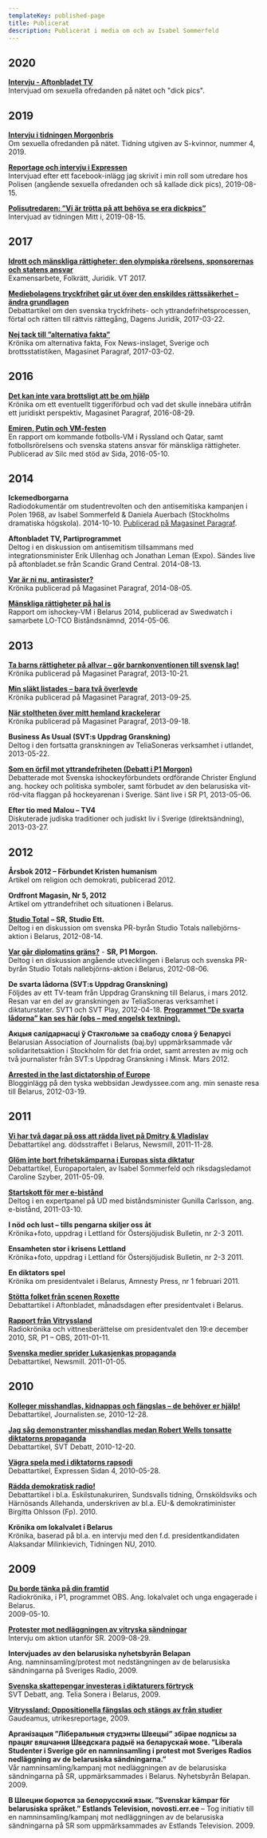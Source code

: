 ```yaml
---
templateKey: published-page
title: Publicerat
description: Publicerat i media om och av Isabel Sommerfeld
---
```

## 2020

[**Intervju - Aftonbladet TV**](https://www.aftonbladet.se/tv/a/305895/utredaren-om-dick-pics-vanligare-i-och-med-sociala-medier)\
Intervjuad om sexuella ofredanden på nätet och "dick pics". 

## 2019

[**Intervju i tidningen Morgonbris**](https://ebooks.exakta.se/morgonbris/2019/1904/page_12.html)\
Om sexuella ofredanden på nätet. Tidning utgiven av S-kvinnor, nummer 4, 2019.

[**Reportage och intervju i Expressen**](https://www.expressen.se/nyheter/polisen-isabel-32-sluta-skicka-bilder-pa-din-penis/)\
Intervjuad efter ett facebook-inlägg jag skrivit i min roll som utredare hos Polisen (angående sexuella ofredanden och så kallade dick pics), 2019-08-15.

[**Polisutredaren: ”Vi är trötta på att behöva se era dickpics”**](https://mitti.se/nyheter/polisutredaren-trotta-dickpics/)\
Intervjuad av tidningen Mitt i, 2019-08-15.

## 2017

[**Idrott och mänskliga rättigheter: den olympiska rörelsens, sponsorernas och statens ansvar**](http://su.diva-portal.org/smash/record.jsf?pid=diva2%3A1093697&dswid=3835)\
Examensarbete, Folkrätt, Juridik. VT 2017.

[**Mediebolagens tryckfrihet går ut över den enskildes rättssäkerhet – ändra grundlagen**](http://www.dagensjuridik.se/2017/03/mediebolagens-tryckfrihet-gar-ut-over-den-enskildes-rattssakerhet-andra-grundlagen)\
Debattartikel om den svenska tryckfrihets- och yttrandefrihetsprocessen, förtal och rätten till rättvis rättegång, Dagens Juridik, 2017-03-22.

[**Nej tack till ”alternativa fakta”**](https://www.magasinetparagraf.se/nyheter/kronikor/48824-nej-tack-till-alternativa-fakta/)\
Krönika om alternativa fakta, Fox News-inslaget, Sverige och brottsstatistiken, Magasinet Paragraf, 2017-03-02.

## 2016

[**Det kan inte vara brottsligt att be om hjälp**](https://www.magasinetparagraf.se/nyheter/47932-det-kan-inte-vara-brottsligt-att-be-om-hjalp/)\
Krönika om ett eventuellt tiggeriförbud och vad det skulle innebära utifrån ett juridiskt perspektiv, Magasinet Paragraf, 2016-08-29.

[**Emiren, Putin och VM-festen**](http://silc.se/wp-content/uploads/2016/05/Emiren-Putin-och-VM-festen.pdf)\
En rapport om kommande fotbolls-VM i Ryssland och Qatar, samt fotbollsrörelsens och svenska statens ansvar för mänskliga rättigheter. Publicerad av Silc med stöd av Sida, 2016-05-10.

## 2014

**Ickemedborgarna**\
Radiodokumentär om studentrevolten och den antisemitiska kampanjen i Polen 1968, av Isabel Sommerfeld & Daniela Auerbach (Stockholms dramatiska högskola). 2014-10-10. [Publicerad på Magasinet Paragraf](http://www.magasinetparagraf.se/pod/ickemedborgarna).

**Aftonbladet TV, Partiprogrammet**\
Deltog i en diskussion om antisemitism tillsammans med integrationsminister Erik Ullenhag och Jonathan Leman (Expo). Sändes live på aftonbladet.se från Scandic Grand Central. 2014-08-13.

[**Var är ni nu, antirasister?**](http://www.magasinetparagraf.se/kronikor/var-ar-ni-nu-antirasister)\
Krönika publicerad på Magasinet Paragraf, 2014-08-05.

[**Mänskliga rättigheter på hal is**](http://www.swedwatch.org/sites/default/files/swedwatch_manskliga_rattigheter_pa_hal_is.pdf)\
Rapport om ishockey-VM i Belarus 2014, publicerad av Swedwatch i samarbete LO-TCO Biståndsnämnd, 2014-05-06.

## 2013

[**Ta barns rättigheter på allvar – gör barnkonventionen till svensk lag!**](https://www.magasinetparagraf.se/nyheter/kronikor/44476-gor-barnkonventionen-till-svensk-lag/)\
Krönika publicerad på Magasinet Paragraf, 2013-10-21.

[**Min släkt listades – bara två överlevde**](http://www.magasinetparagraf.se/kronikor/min-slakt-listades)\
Krönika publicerad på Magasinet Paragraf, 2013-09-25.

[**När stoltheten över mitt hemland krackelerar**](http://www.magasinetparagraf.se/kronikor/nar-stoltheten-over-mitt-hemland-krackelerar)\
Krönika publicerad på Magasinet Paragraf, 2013-09-18.

**Business As Usual (SVT:s Uppdrag Granskning)**\
Deltog i den fortsatta granskningen av TeliaSoneras verksamhet i utlandet, 2013-05-22.

[**Som en örfil mot yttrandefriheten (Debatt i P1 Morgon)**](http://sverigesradio.se/sida/artikel.aspx?programid=83&artikel=5525549)\
Debatterade mot Svenska ishockeyförbundets ordförande Christer Englund ang. hockey och politiska symboler, samt förbudet av den belarusiska vit-röd-vita flaggan på hockeyarenan i Sverige. Sänt live i SR P1, 2013-05-06.

**Efter tio med Malou – TV4**\
Diskuterade judiska traditioner och judiskt liv i Sverige (direktsändning), 2013-03-27.

## 2012

**Årsbok 2012 – Förbundet Kristen humanism**\
Artikel om religion och demokrati, publicerad 2012.

**Ordfront Magasin, Nr 5, 2012**\
Artikel om yttrandefrihet och situationen i Belarus.

[**Studio Total**](http://sverigesradio.se/sida/artikel.aspx?programid=1637&artikel=5230339) **– SR, Studio Ett.**\
Deltog i en diskussion om svenska PR-byrån Studio Totals nallebjörns-aktion i Belarus, 2012-08-14.

[**Var går diplomatins gräns?**](http://sverigesradio.se/sida/artikel.aspx?programid=1650&artikel=5219745) - **SR, P1 Morgon.**\
Deltog i en diskussion angående utvecklingen i Belarus och svenska PR-byrån Studio Totals nallebjörns-aktion i Belarus, 2012-08-06.

**De svarta lådorna (SVT:s Uppdrag Granskning)**\
Följdes av ett TV-team från Uppdrag Granskning till Belarus, i mars 2012. Resan var en del av granskningen av TeliaSoneras verksamhet i diktaturstater. SVT1 och SVT Play, 2012-04-18. [**Programmet ”De svarta lådorna” kan ses här (obs – med engelsk textning).**](http://www.youtube.com/watch?v=q0NkGs0YYys)

**Акцыя салідарнасці ў Стакгольме за свабоду слова ў Беларусі**\
Belarusian Association of Journalists (baj.by) uppmärksammade vår solidaritetsaktion i Stockholm för det fria ordet, samt arresten av mig och två journalister från SVT:s Uppdrag Granskning i Minsk. Mars 2012.

[**Arrested in the last dictatorship of Europe**](http://www.jewdyssee.com/2012/03/19/arrested-in-the-last-dictatorship-in-europe/)\
Blogginlägg på den tyska webbsidan Jewdyssee.com ang. min senaste resa till Belarus, 2012-03-19.

## 2011

[**Vi har två dagar på oss att rädda livet på Dmitry & Vladislav**](http://www.newsmill.se/artikel/2011/11/28/vi-har-tv-dagar-p-oss-att-r-dda-livet-p-dmitry-och-vladislav)\
Debattartikel ang. dödsstraffet i Belarus, Newsmill, 2011-11-28.

[**Glöm inte bort frihetskämparna i Europas sista diktatur**](http://www.europaportalen.se/2011/05/glom-inte-bort-frihetskamparna-i-europas-sista-diktatur)\
Debattartikel, Europaportalen, av Isabel Sommerfeld och riksdagsledamot Caroline Szyber, 2011-05-09.

[**Startskott för mer e-bistånd**](http://www.sweden.gov.se/sb/d/14184/a/162852)\
Deltog i en expertpanel på UD med biståndsminister Gunilla Carlsson, ang. e-bistånd, 2011-03-10.

**I nöd och lust – tills pengarna skiljer oss åt**\
Krönika+foto, uppdrag i Lettland för Östersjöjudisk Bulletin, nr 2-3 2011.

**Ensamheten stor i krisens Lettland**\
Krönika+foto, uppdrag i Lettland för Östersjöjudisk Bulletin, nr 2-3 2011.

**En diktators spel**\
Krönika om presidentvalet i Belarus, Amnesty Press, nr 1 februari 2011.

[**Stötta folket från scenen Roxette**](http://www.aftonbladet.se/debatt/article8433521.ab)\
Debattartikel i Aftonbladet, månadsdagen efter presidentvalet i Belarus.

[**Rapport från Vitryssland**](http://sverigesradio.se/sida/artikel.aspx?programid=503&artikel=4283322)\
Radiokrönika och vittnesberättelse om presidentvalet den 19:e december 2010, SR, P1 – OBS, 2011-01-11.

[**Svenska medier sprider Lukasjenkas propaganda**](http://www.newsmill.se/artikel/2011/01/05/svenska-medier-sprider-lukasjenkas-propaganda)\
Debattartikel, Newsmill. 2011-01-05.

## 2010

[**Kolleger misshandlas, kidnappas och fängslas – de behöver er hjälp!**](http://www.journalisten.se/debatt/25889/kolleger-misshandlas-kidnappas-och-faengslas-de-behoever-er-hjaelp)\
Debattartikel, Journalisten.se, 2010-12-28.

[**Jag såg demonstranter misshandlas medan Robert Wells tonsatte diktatorns propaganda**](http://svtdebatt.se/2010/12/jag-sag-demonstranter-misshandlas-medan-robert-wells-tonsatte-diktatorns-propaganda/)\
Debattartikel, SVT Debatt, 2010-12-20.

[**Vägra spela med i diktatorns rapsodi**](http://www.expressen.se/debatt/1.2003643/isabel-sommerfeld-vagra-spela-med-i-diktatorns-rapsodi)\
Debattartikel, Expressen Sidan 4, 2010-05-28.

[**Rädda demokratisk radio!**](http://ekuriren.se/ledareasikter/debatt/1.437655)\
Debattartikel i bl.a. Eskilstunakuriren, Sundsvalls tidning, Örnsköldsviks och Härnösands Allehanda, underskriven av bl.a. EU-& demokratiminister Birgitta Ohlsson (Fp). 2010.

**Krönika om lokalvalet i Belarus**\
Krönika, baserad på bl.a. en intervju med den f.d. presidentkandidaten Alaksandar Milinkievich, Tidningen NU, 2010.

## 2009

**[Du borde tänka på din framtid](http://www.sr.se/webbradio/?type=broadcast&Id=2357945&BroadcastDate=&IsBlock=0)**\
Radiokrönika, i P1, programmet OBS. Ang. lokalvalet och unga engagerade i Belarus. \
2009-05-10.

[**Protester mot nedläggningen av vitryska sändningar**](http://www.sr.se/cgi-bin/international/artikel.asp?artikel=3063280)\
Intervju om aktion utanför SR. 2009-08-29.

**Intervjuades av den belarusiska nyhetsbyrån Belapan**\
Ang. namninsamling/protest mot nedstängningen av de belarusiska sändningarna på Sveriges Radio, 2009.

[**Svenska skattepengar investeras i diktaturers förtryck**](http://svt.se/svt/jsp/Crosslink.jsp?d=35188&a=1555587&from=tipsa)\
SVT Debatt, ang. Telia Sonera i Belarus, 2009.

[**Vitryssland: Oppositionella fängslas och stängs av från studier**](http://www.gaudeamus.se/template_single.asp?id=895804652)\
Gaudeamus, utrikesreportage, 2009.

**Арганізацыя ”Ліберальныя студэнты Швецыі” збірае подпісы за працяг вяшчання Шведскага радыё на беларускай мове. ”Liberala Studenter i Sverige gör en namninsamling i protest mot Sveriges Radios nedläggning av de belarusiska sändningarna.”** \
Vår namninsamling/kampanj mot nedläggningen av de belarusiska sändningarna på SR, uppmärksammades i Belarus. Nyhetsbyrån Belapan. 2009.

**В Швеции борются за белорусский язык. ”Svenskar kämpar för belarusiska språket.” Estlands Television, novosti.err.ee** – Tog initiativ till en namninsamling/kampanj mot nedläggningen av de belarusiska sändningarna på SR som uppmärksammades av Estlands Television. 2009.
